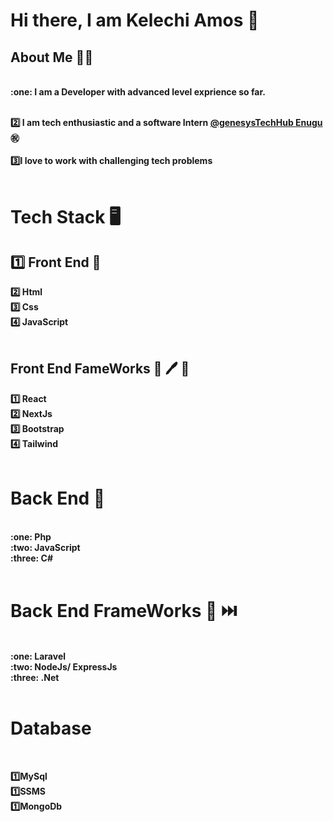# Hi there, I am Kelechi Amos :wave:<br />
## About Me :construction_worker_man:
<br />
<b> :one: I am a Developer with advanced level exprience so far. <b/> <br /><br/>

<b> :two: I am tech enthusiastic and a software Intern 
[@genesysTechHub Enugu](https://bezao.genesystechhub.com/) <b/>:congratulations:
<br /> <br />
<b> 3️⃣I love to work with challenging tech problems <b/> <br /> <br />

# Tech Stack :desktop_computer:

## :one: Front End :art:
<b> :two: Html<b/> <br />
<b> :three: Css<b/> <br />
<b> :four: JavaScript<b/> <br />
<br />

## Front End FameWorks :art:  :pen: :hammer: <br />
<b> :one: React<b/> <br />
<b> :two: NextJs<b/> <br />
<b> :three: Bootstrap<b/> <br />
<b> :four: Tailwind<b/> <br />
<br />

# Back End :fire_engine:  
<br />
<b> :one: Php<b/> <br />
<b> :two: JavaScript<b/> <br />
<b> :three: C# <b/> <br />
<br />

# Back End FrameWorks :100:   :next_track_button:
<br />
<b> :one: Laravel <b/> <br />
<b> :two: NodeJs/ ExpressJs <b/> <br />
<b> :three: .Net<b/> <br />
<br />

# Database 
<br />

<b> :one:MySql <b/> <br />
<b> :one:SSMS <b/> <br />
<b> :one:MongoDb <b/> <br />
